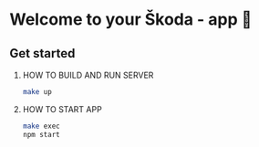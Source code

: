 # Welcome to your Škoda - app 👋



## Get started

1. HOW TO BUILD AND RUN SERVER
   ```bash
   make up
   ```

2. HOW TO START APP
   ```bash
   make exec
   npm start
   ```

